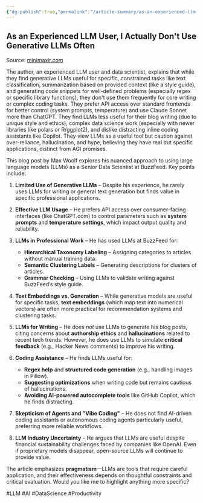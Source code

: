 ```yaml
---
{"dg-publish":true,"permalink":"/article-summary/as-an-experienced-llm-user-i-actually-don-t-use-generative-ll-ms-often/","title":"As an Experienced LLM User, I Actually Don't Use Generative LLMs Often","tags":["article","summary"],"created":"2025-05-06T07:58:11.310+07:00","updated":"2025-07-06T10:56:56.561+07:00"}
---
```



## As an Experienced LLM User, I Actually Don't Use Generative LLMs Often  

Source: [minimaxir.com](https://minimaxir.com/2025/05/llm-use/)  

The author, an experienced LLM user and data scientist, explains that while they find generative LLMs useful for specific, constrained tasks like text classification, summarization based on provided context (like a style guide), and generating code snippets for well-defined problems (especially regex or specific library functions), they don't use them frequently for core writing or complex coding tasks. They prefer API access over standard frontends for better control (system prompts, temperature) and use Claude Sonnet more than ChatGPT. They find LLMs less useful for their blog writing (due to unique style and ethics), complex data science work (especially with newer libraries like polars or R/ggplot2), and dislike distracting inline coding assistants like Copilot. They view LLMs as a useful tool but caution against over-reliance, hallucination, and hype, believing they have real but specific applications, distinct from AGI promises.

This blog post by Max Woolf explores his nuanced approach to using large language models (LLMs) as a Senior Data Scientist at BuzzFeed. Key points include:

1. **Limited Use of Generative LLMs** – Despite his experience, he rarely uses LLMs for writing or general text generation but finds value in specific professional applications.
2. **Effective LLM Usage** – He prefers API access over consumer-facing interfaces (like ChatGPT.com) to control parameters such as **system prompts** and **temperature settings**, which impact output quality and reliability.
3. **LLMs in Professional Work** – He has used LLMs at BuzzFeed for:
   - **Hierarchical Taxonomy Labeling** – Assigning categories to articles without manual training data.
   - **Semantic Clustering Labels** – Generating descriptions for clusters of articles.
   - **Grammar Checking** – Using LLMs to validate writing against BuzzFeed’s style guide.

4. **Text Embeddings vs. Generation** – While generative models are useful for specific tasks, **text embeddings** (which map text into numerical vectors) are often more practical for recommendation systems and clustering tasks.
5. **LLMs for Writing** – He does *not* use LLMs to generate his blog posts, citing concerns about **authorship ethics** and **hallucinations** related to recent tech trends. However, he does use LLMs to simulate **critical feedback** (e.g., Hacker News comments) to improve his writing.
6. **Coding Assistance** – He finds LLMs useful for:
   - **Regex help** and **structured code generation** (e.g., handling images in Pillow).
   - **Suggesting optimizations** when writing code but remains cautious of hallucinations.
   - **Avoiding AI-powered autocomplete tools** like GitHub Copilot, which he finds distracting.

7. **Skepticism of Agents and "Vibe Coding"** – He does not find AI-driven coding assistants or autonomous coding agents particularly useful, preferring more reliable workflows.
8. **LLM Industry Uncertainty** – He argues that LLMs are useful despite financial sustainability challenges faced by companies like OpenAI. Even if proprietary models disappear, open-source LLMs will continue to provide value.

The article emphasizes **pragmatism**—LLMs are tools that require careful application, and their effectiveness depends on thoughtful constraints and critical evaluation. Would you like me to highlight anything more specific?

#LLM #AI #DataScience #Productivity  
